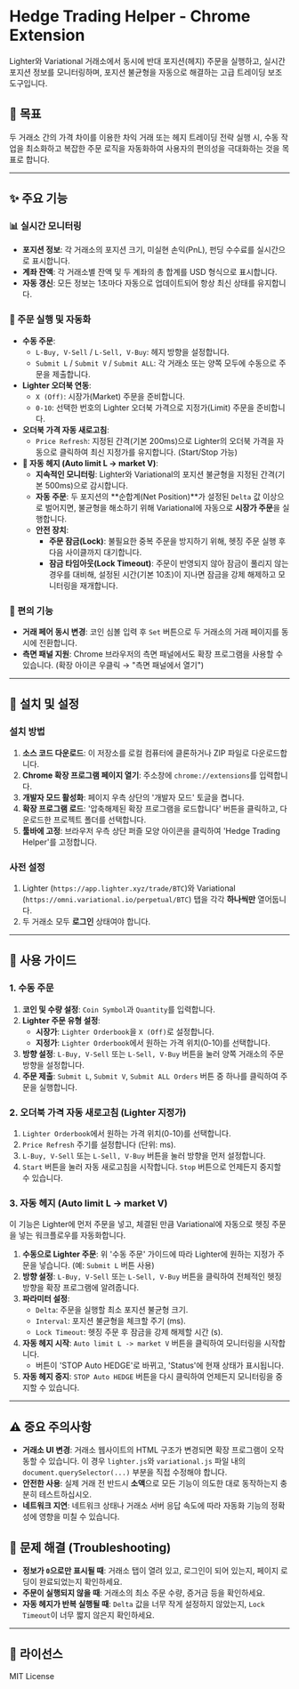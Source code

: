 # Hedge Trading Helper - Chrome Extension

Lighter와 Variational 거래소에서 동시에 반대 포지션(헤지) 주문을 실행하고, 실시간 포지션 정보를 모니터링하며, 포지션 불균형을 자동으로 해결하는 고급 트레이딩 보조 도구입니다.

## 🎯 목표

두 거래소 간의 가격 차이를 이용한 차익 거래 또는 헤지 트레이딩 전략 실행 시, 수동 작업을 최소화하고 복잡한 주문 로직을 자동화하여 사용자의 편의성을 극대화하는 것을 목표로 합니다.

---

## ✨ 주요 기능

### 📊 실시간 모니터링
- **포지션 정보**: 각 거래소의 포지션 크기, 미실현 손익(PnL), 펀딩 수수료를 실시간으로 표시합니다.
- **계좌 잔액**: 각 거래소별 잔액 및 두 계좌의 총 합계를 USD 형식으로 표시합니다.
- **자동 갱신**: 모든 정보는 1초마다 자동으로 업데이트되어 항상 최신 상태를 유지합니다.

### 🚀 주문 실행 및 자동화
- **수동 주문**:
  - `L-Buy, V-Sell` / `L-Sell, V-Buy`: 헤지 방향을 설정합니다.
  - `Submit L` / `Submit V` / `Submit ALL`: 각 거래소 또는 양쪽 모두에 수동으로 주문을 제출합니다.
- **Lighter 오더북 연동**:
  - `X (Off)`: 시장가(Market) 주문을 준비합니다.
  - `0-10`: 선택한 번호의 Lighter 오더북 가격으로 지정가(Limit) 주문을 준비합니다.
- **오더북 가격 자동 새로고침**:
  - `Price Refresh`: 지정된 간격(기본 200ms)으로 Lighter의 오더북 가격을 자동으로 클릭하여 최신 지정가를 유지합니다. (Start/Stop 가능)
- **🤖 자동 헤지 (Auto limit L -> market V)**:
  - **지속적인 모니터링**: Lighter와 Variational의 포지션 불균형을 지정된 간격(기본 500ms)으로 감시합니다.
  - **자동 주문**: 두 포지션의 **순합계(Net Position)**가 설정된 `Delta` 값 이상으로 벌어지면, 불균형을 해소하기 위해 Variational에 자동으로 **시장가 주문**을 실행합니다.
  - **안전 장치**:
    - **주문 잠금(Lock)**: 불필요한 중복 주문을 방지하기 위해, 헷징 주문 실행 후 다음 사이클까지 대기합니다.
    - **잠금 타임아웃(Lock Timeout)**: 주문이 반영되지 않아 잠금이 풀리지 않는 경우를 대비해, 설정된 시간(기본 10초)이 지나면 잠금을 강제 해제하고 모니터링을 재개합니다.

### 🔧 편의 기능
- **거래 페어 동시 변경**: 코인 심볼 입력 후 `Set` 버튼으로 두 거래소의 거래 페이지를 동시에 전환합니다.
- **측면 패널 지원**: Chrome 브라우저의 측면 패널에서도 확장 프로그램을 사용할 수 있습니다. (확장 아이콘 우클릭 → "측면 패널에서 열기")

---

## 🚀 설치 및 설정

### 설치 방법
1.  **소스 코드 다운로드**: 이 저장소를 로컬 컴퓨터에 클론하거나 ZIP 파일로 다운로드합니다.
2.  **Chrome 확장 프로그램 페이지 열기**: 주소창에 `chrome://extensions`를 입력합니다.
3.  **개발자 모드 활성화**: 페이지 우측 상단의 '개발자 모드' 토글을 켭니다.
4.  **확장 프로그램 로드**: '압축해제된 확장 프로그램을 로드합니다' 버튼을 클릭하고, 다운로드한 프로젝트 폴더를 선택합니다.
5.  **툴바에 고정**: 브라우저 우측 상단 퍼즐 모양 아이콘을 클릭하여 'Hedge Trading Helper'를 고정합니다.

### 사전 설정
1.  Lighter (`https://app.lighter.xyz/trade/BTC`)와 Variational (`https://omni.variational.io/perpetual/BTC`) 탭을 각각 **하나씩만** 열어둡니다.
2.  두 거래소 모두 **로그인** 상태여야 합니다.

---

## 📖 사용 가이드

### 1. 수동 주문
1.  **코인 및 수량 설정**: `Coin Symbol`과 `Quantity`를 입력합니다.
2.  **Lighter 주문 유형 설정**:
    - **시장가**: `Lighter Orderbook`을 `X (Off)`로 설정합니다.
    - **지정가**: `Lighter Orderbook`에서 원하는 가격 위치(0-10)를 선택합니다.
3.  **방향 설정**: `L-Buy, V-Sell` 또는 `L-Sell, V-Buy` 버튼을 눌러 양쪽 거래소의 주문 방향을 설정합니다.
4.  **주문 제출**: `Submit L`, `Submit V`, `Submit ALL Orders` 버튼 중 하나를 클릭하여 주문을 실행합니다.

### 2. 오더북 가격 자동 새로고침 (Lighter 지정가)
1.  `Lighter Orderbook`에서 원하는 가격 위치(0-10)를 선택합니다.
2.  `Price Refresh` 주기를 설정합니다 (단위: ms).
3.  `L-Buy, V-Sell` 또는 `L-Sell, V-Buy` 버튼을 눌러 방향을 먼저 설정합니다.
4.  `Start` 버튼을 눌러 자동 새로고침을 시작합니다. `Stop` 버튼으로 언제든지 중지할 수 있습니다.

### 3. 자동 헤지 (Auto limit L -> market V)
이 기능은 Lighter에 먼저 주문을 넣고, 체결된 만큼 Variational에 자동으로 헷징 주문을 넣는 워크플로우를 자동화합니다.

1.  **수동으로 Lighter 주문**: 위 '수동 주문' 가이드에 따라 Lighter에 원하는 지정가 주문을 넣습니다. (예: `Submit L` 버튼 사용)
2.  **방향 설정**: `L-Buy, V-Sell` 또는 `L-Sell, V-Buy` 버튼을 클릭하여 전체적인 헷징 방향을 확장 프로그램에 알려줍니다.
3.  **파라미터 설정**:
    - `Delta`: 주문을 실행할 최소 포지션 불균형 크기.
    - `Interval`: 포지션 불균형을 체크할 주기 (ms).
    - `Lock Timeout`: 헷징 주문 후 잠금을 강제 해제할 시간 (s).
4.  **자동 헤지 시작**: `Auto limit L -> market V` 버튼을 클릭하여 모니터링을 시작합니다.
    - 버튼이 'STOP Auto HEDGE'로 바뀌고, 'Status'에 현재 상태가 표시됩니다.
5.  **자동 헤지 중지**: `STOP Auto HEDGE` 버튼을 다시 클릭하여 언제든지 모니터링을 중지할 수 있습니다.

---

## ⚠️ 중요 주의사항

-   **거래소 UI 변경**: 거래소 웹사이트의 HTML 구조가 변경되면 확장 프로그램이 오작동할 수 있습니다. 이 경우 `lighter.js`와 `variational.js` 파일 내의 `document.querySelector(...)` 부분을 직접 수정해야 합니다.
-   **안전한 사용**: 실제 거래 전 반드시 **소액**으로 모든 기능이 의도한 대로 동작하는지 충분히 테스트하십시오.
-   **네트워크 지연**: 네트워크 상태나 거래소 서버 응답 속도에 따라 자동화 기능의 정확성에 영향을 미칠 수 있습니다.

## 🐛 문제 해결 (Troubleshooting)

-   **정보가 `0`으로만 표시될 때**: 거래소 탭이 열려 있고, 로그인이 되어 있는지, 페이지 로딩이 완료되었는지 확인하세요.
-   **주문이 실행되지 않을 때**: 거래소의 최소 주문 수량, 증거금 등을 확인하세요.
-   **자동 헤지가 반복 실행될 때**: `Delta` 값을 너무 작게 설정하지 않았는지, `Lock Timeout`이 너무 짧지 않은지 확인하세요.

---

## 📜 라이선스
MIT License